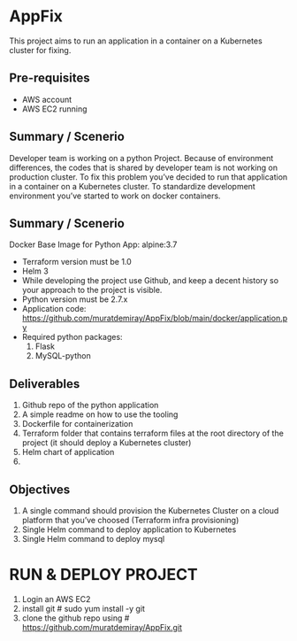 # AppFix

This project aims to run an application in a container on a Kubernetes cluster for fixing.

## Pre-requisites

- AWS account
- AWS EC2 running

##  Summary / Scenerio
Developer team is working on a python Project. Because of environment differences, the codes that is shared by developer team is not working on production cluster.
To fix this problem you’ve decided to run that application in a container on a Kubernetes cluster.
To standardize development environment you’ve started to work on docker containers.

##  Summary / Scenerio
Docker Base Image for Python App: alpine:3.7
- Terraform version must be 1.0
- Helm 3
- While developing the project use Github, and keep a decent history so your approach to the project is visible.
- Python version must be 2.7.x
- Application code: https://github.com/muratdemiray/AppFix/blob/main/docker/application.py
- Required python packages:
  1. Flask
  2. MySQL-python
 
##  Deliverables
1. Github repo of the python application
2. A simple readme on how to use the tooling
3. Dockerfile for containerization
4. Terraform folder that contains terraform files at the root directory of the project (it should deploy a Kubernetes cluster)
5. Helm chart of application
6. 
##  Objectives
1. A single command should provision the Kubernetes Cluster on a cloud platform that you’ve choosed (Terraform infra provisioning)
2. Single Helm command to deploy application to Kubernetes
3. Single Helm command to deploy mysql

# RUN & DEPLOY PROJECT
1. Login an AWS EC2
2. install git # sudo yum install -y git
3. clone the github repo using # https://github.com/muratdemiray/AppFix.git
